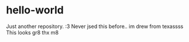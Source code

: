 # hello-world
Just another repository. :3
Never jsed this before.. 
im drew from texassss
This looks gr8
thx m8

